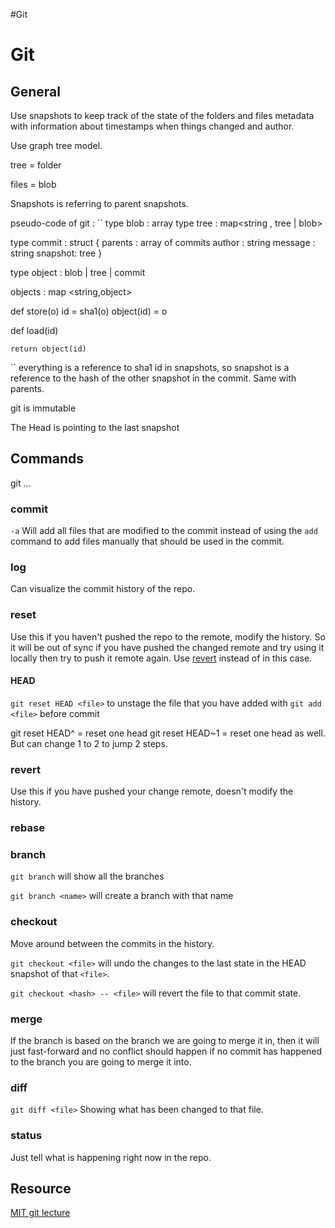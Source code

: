 \#Git

# Git

## General

Use snapshots to keep track of the state of the folders and files
metadata with information about timestamps when things changed and author.

Use graph tree model. 

tree = folder

files = blob

Snapshots is referring to parent snapshots.

pseudo-code of git : 
\``
type blob : array<byte>
type tree : map\<string , tree | blob>

type commit : struct  {
parents : array of commits
author : string
message : string
snapshot: tree
}

type object : blob | tree | commit

objects : map \<string,object>

def store(o)
id = sha1(o)
object(id) = o

def load(id)

````
return object(id)
````

\``
everything is a reference to sha1 id in snapshots, so snapshot is a reference to the hash of the other snapshot in the commit. Same with parents. 

git is immutable 

The Head is pointing to the last snapshot

## Commands

git ...

### commit

`-a`
Will add all files that are modified to the commit instead of using the `add` command to add files manually that should be used in the commit.

### log

Can visualize the commit history of the repo. 

### reset

Use this if you haven't pushed the repo to the remote, modify the history. So it will be out of sync if you have pushed the changed remote and try using it locally then try to push it remote again.  Use [revert](Git.md#revert) instead of in this case. 

#### HEAD

`git reset HEAD <file>` to unstage the file that you have added with `git add <file>` before commit

git reset HEAD^ = reset one head
git reset HEAD~1 = reset one head as well. But can change 1 to 2 to jump 2 steps.

### revert

Use this if you have pushed your change remote, doesn't modify the history.

### rebase

### branch

`git branch` will show all the branches 

`git branch <name>` will create a branch with that name

### checkout

Move around between the commits in the history. 

`git checkout <file>` will undo the changes to the last state in the HEAD snapshot of that `<file>`. 

`git checkout <hash> -- <file>` will revert the file to that commit state.

### merge

If the branch is based on the branch we are going to merge it in, then it will just fast-forward and no conflict should happen if no commit has happened to the branch you are going to merge it into. 

### diff

`git diff <file>` Showing what has been changed to that file. 

### status

Just tell what is happening right now in the repo.

## Resource

[MIT git lecture](https://www.youtube.com/watch?v=2sjqTHE0zok&list=PLyzOVJj3bHQuloKGG59rS43e29ro7I57J)

